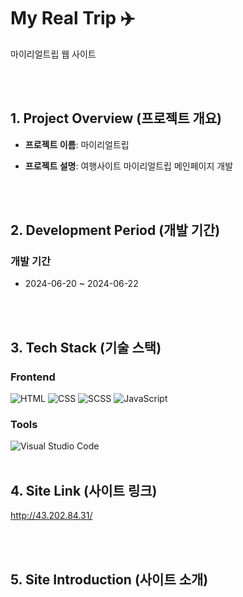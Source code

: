 # My Real Trip ✈️
마이리얼트립 웹 사이트 


<br><br>  


## 1. Project Overview (프로젝트 개요)  


- **프로젝트 이름**: 마이리얼트립


- **프로젝트 설명**: 여행사이트 마이리얼트립 메인페이지 개발   

<br><br>  


## 2. Development Period (개발 기간)

### 개발 기간
-  2024-06-20 ~ 2024-06-22


<br><br>  


## 3. Tech Stack (기술 스택)

### Frontend
![HTML](https://img.shields.io/badge/HTML-E34F26?style=for-the-badge&logo=html5&logoColor=white)
![CSS](https://img.shields.io/badge/CSS-1572B6?style=for-the-badge&logo=css3&logoColor=white)
![SCSS](https://img.shields.io/badge/SCSS-CC6699?style=for-the-badge&logo=sass&logoColor=white)
![JavaScript](https://img.shields.io/badge/JavaScript-F7DF1E?style=for-the-badge&logo=javascript&logoColor=black)


### Tools
![Visual Studio Code](https://img.shields.io/badge/VS%20Code-007ACC?style=for-the-badge&logo=visual-studio-code&logoColor=white)
<br><br>

## 4. Site Link (사이트 링크)
http://43.202.84.31/

<br><br>


## 5. Site Introduction (사이트 소개)

